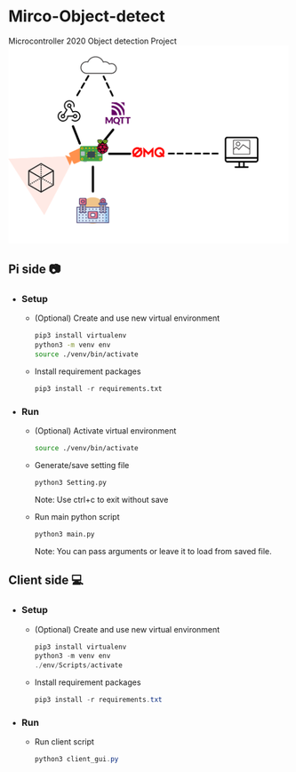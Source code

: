 # Mirco-Object-detect
 Microcontroller 2020 Object detection Project
 ![overall](overall.png)
 
## Pi side :camera:
* ### Setup
    * (Optional) Create and use new virtual environment
        ```bash
        pip3 install virtualenv
        python3 -m venv env
        source ./venv/bin/activate
        ```   
    * Install requirement packages
        ```Python
        pip3 install -r requirements.txt
        ```
* ### Run
    * (Optional) Activate virtual environment
        ```bash
        source ./venv/bin/activate
        ```   
    * Generate/save setting file
        ```bash
        python3 Setting.py
        ```
        Note: Use ctrl+c to exit without save
    
    * Run main python script
        ```bash
        python3 main.py
        ```
        Note: You can pass arguments or leave it to load from saved file.

## Client side :computer:
* ### Setup
    * (Optional) Create and use new virtual environment
        ```PowerShell
        pip3 install virtualenv
        python3 -m venv env
        ./env/Scripts/activate
        ```   
    * Install requirement packages
        ```PowerShell
        pip3 install -r requirements.txt
        ```
        
* ### Run
    * Run client script
        ```PowerShell
        python3 client_gui.py
        ```

